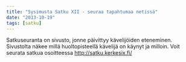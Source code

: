 ```yaml
---
title: "Sysimusta Satku XII - seuraa tapahtumaa netissä"
date: "2013-10-19"
tags: [satku]
---
```


Satkuseuranta on sivusto, jonne päivittyy kävelijöiden eteneminen.
Sivustolta näkee millä huoltopisteellä kävelijä on käynyt ja milloin.
Voit seurata satkua osoitteessa <http://satku.kerkesix.fi/>